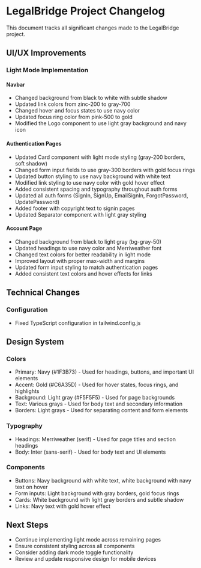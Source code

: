 # LegalBridge Project Changelog

This document tracks all significant changes made to the LegalBridge project.

## UI/UX Improvements

### Light Mode Implementation

#### Navbar

- Changed background from black to white with subtle shadow
- Updated link colors from zinc-200 to gray-700
- Changed hover and focus states to use navy color
- Updated focus ring color from pink-500 to gold
- Modified the Logo component to use light gray background and navy icon

#### Authentication Pages

- Updated Card component with light mode styling (gray-200 borders, soft shadow)
- Changed form input fields to use gray-300 borders with gold focus rings
- Updated button styling to use navy background with white text
- Modified link styling to use navy color with gold hover effect
- Added consistent spacing and typography throughout auth forms
- Updated all auth forms (SignIn, SignUp, EmailSignIn, ForgotPassword, UpdatePassword)
- Added footer with copyright text to signin pages
- Updated Separator component with light gray styling

#### Account Page

- Changed background from black to light gray (bg-gray-50)
- Updated headings to use navy color and Merriweather font
- Changed text colors for better readability in light mode
- Improved layout with proper max-width and margins
- Updated form input styling to match authentication pages
- Added consistent text colors and hover effects for links

## Technical Changes

### Configuration

- Fixed TypeScript configuration in tailwind.config.js

## Design System

### Colors

- Primary: Navy (#1F3B73) - Used for headings, buttons, and important UI elements
- Accent: Gold (#C6A35D) - Used for hover states, focus rings, and highlights
- Background: Light gray (#F5F5F5) - Used for page backgrounds
- Text: Various grays - Used for body text and secondary information
- Borders: Light grays - Used for separating content and form elements

### Typography

- Headings: Merriweather (serif) - Used for page titles and section headings
- Body: Inter (sans-serif) - Used for body text and UI elements

### Components

- Buttons: Navy background with white text, white background with navy text on hover
- Form inputs: Light background with gray borders, gold focus rings
- Cards: White background with light gray borders and subtle shadow
- Links: Navy text with gold hover effect

## Next Steps

- Continue implementing light mode across remaining pages
- Ensure consistent styling across all components
- Consider adding dark mode toggle functionality
- Review and update responsive design for mobile devices
